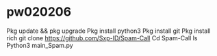 # pw020206
Pkg update && pkg upgrade 
Pkg install python3
Pkg install git 
Pkg install rich 
git clone https://github.com/Sxp-ID/Spam-Call
Cd Spam-Call
ls
Python3 main_Spam.py
